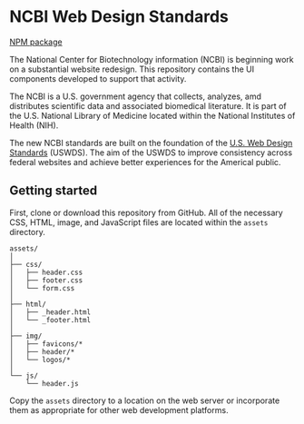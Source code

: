 # NCBI Web Design Standards

[NPM package](https://www.npmjs.com/package/ncbi-web-standards)


The National Center for Biotechnology information (NCBI) is 
beginning work on a substantial website redesign. This repository
contains the UI components developed to support that activity.

The NCBI is a U.S. government agency that collects, analyzes,
amd distributes scientific data and associated biomedical 
literature. It is part of the U.S. National Library of 
Medicine located within the National Institutes of Health (NIH).

The new NCBI standards are built on the foundation of the
<a href="https://standards.usa.gov/">U.S. Web Design Standards</a> (USWDS). The aim of the USWDS to improve consistency across federal websites and achieve better experiences for the Americal public. 

## Getting started

First, clone or download this repository from GitHub. All of the
necessary CSS, HTML, image, and JavaScript files are located 
within the `assets` directory.

```
assets/
│
├── css/
│   ├── header.css
│   ├── footer.css
│   └── form.css
│
├── html/
│   ├── _header.html
│   └── _footer.html
│
├── img/
│   ├── favicons/*
│   ├── header/*
│   └── logos/*
│
└── js/
    └── header.js
```

Copy the `assets` directory to a location on the web server
or incorporate them as appropriate for other web development
platforms.


	